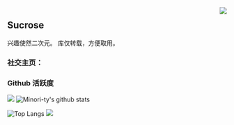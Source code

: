 <img align="right" src="https://count.getloli.com/get/@:sucrose22?theme=rule34">

## Sucrose

兴趣使然二次元。
库仅转载，方便取用。

### **社交主页：**

 
### Github 活跃度

[![](https://activity-graph.herokuapp.com/graph?username=sucrose22&theme=dracula)](https://github.com/ashutosh00710/github-readme-activity-graph)
![Minori-ty's github stats](https://github-readme-stats.vercel.app/api?username=sucrose22&show_icons=true&theme=vue)

![Top Langs](https://github-readme-stats.vercel.app/api/top-langs/?username=Minori-ty&langs_count=6)
![](https://github-readme-stats.vercel.app/api/top-langs/?username=sucrose22&layout=compact&langs_count=6)
